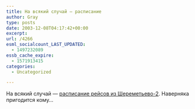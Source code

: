 ```yaml
---
title: На всякий случай — расписание
author: Gray
type: posts
date: 2003-12-08T04:17:42+00:00
excerpt:
url: /4266
esml_socialcount_LAST_UPDATED:
  - 1497232089
essb_cache_expire:
  - 1571913415
categories:
  - Uncategorized

---
```








На всякий случай &#8212; <a href="http://avia.travel.ru/timetable/shrm2.html#dlist" target="_blank">расписание рейсов из Шереметьево-2</a>. Наверняка пригодится кому&#8230;